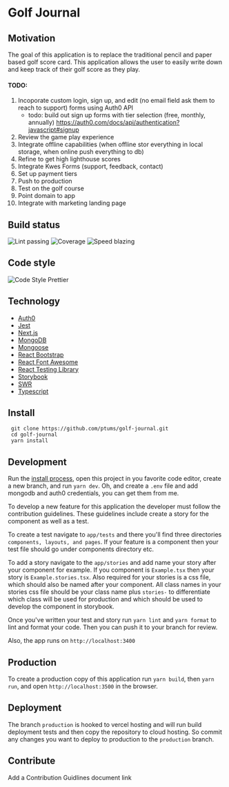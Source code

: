 # Golf Journal

## Motivation

The goal of this application is to replace the traditional pencil and paper based golf score card. This application allows the user to easily write down and keep track of their golf score as they play.

#### TODO:

1. Incoporate custom login, sign up, and edit (no email field ask them to reach to support) forms using Auth0 API
   - todo: build out sign up forms with tier selection (free, monthly, annually) https://auth0.com/docs/api/authentication?javascript#signup
2. Review the game play experience
3. Integrate offline capabilities (when offline stor everything in local storage, when online push everything to db)
4. Refine to get high lighthouse scores
5. Integrate Kwes Forms (support, feedback, contact)
6. Set up payment tiers
7. Push to production
8. Test on the golf course
9. Point domain to app
10. Integrate with marketing landing page

## Build status

![Lint passing](https://camo.githubusercontent.com/df0f65b2d0e7a0448dd50abbc3b4364dc971533f/68747470733a2f2f696d672e736869656c64732e696f2f6769746875622f776f726b666c6f772f7374617475732f70726574746965722f70726574746965722f4c696e743f6c6162656c3d4c696e74267374796c653d666c61742d737175617265)
![Coverage](https://camo.githubusercontent.com/facfcb6afd684d2c9701c7d6add65f391fdf86fc/68747470733a2f2f696d672e736869656c64732e696f2f636f6465636f762f632f6769746875622f6477796c2f686170692d617574682d6a7774322e7376673f6d61784167653d32353932303030)
![Speed blazing](https://camo.githubusercontent.com/c0d653f4e211ffff68800215f80fb458e25ae6f0/68747470733a2f2f696d672e736869656c64732e696f2f62616467652f73706565642d626c617a696e672532302546302539462539342541352d627269676874677265656e2e7376673f7374796c653d666c61742d737175617265)

## Code style

![Code Style Prettier](https://camo.githubusercontent.com/687a8ae8d15f9409617d2cc5a30292a884f6813a/68747470733a2f2f696d672e736869656c64732e696f2f62616467652f636f64655f7374796c652d70726574746965722d6666363962342e7376673f7374796c653d666c61742d737175617265)

## Technology

- [Auth0](https://auth0.com/)
- [Jest](https://jestjs.io/)
- [Next.js](https://nextjs.org/)
- [MongoDB](https://www.mongodb.com/)
- [Mongoose](https://mongoosejs.com/)
- [React Bootstrap](https://react-bootstrap.netlify.app)
- [React Font Awesome](https://github.com/FortAwesome/react-fontawesome)
- [React Testing Library](https://testing-library.com/)
- [Storybook](https://storybook.js.org/)
- [SWR](https://github.com/vercel/swr)
- [Typescript](https://www.typescriptlang.org/)

## Install

```
 git clone https://github.com/ptums/golf-journal.git
 cd golf-journal
 yarn install
```

## Development

Run the [install process](#install), open this project in you favorite code editor, create a new branch, and run `yarn dev`. Oh, and create a `.env` file and add mongodb and auth0 credentials, you can get them from me.

To develop a new feature for this application the developer must follow the contribution guidelines. These guidelines include create a story for the component as well as a test.

To create a test navigate to `app/tests` and there you'll find three directories `components, layouts, and pages`. If your feature is a component then your test file should go under components directory etc.

To add a story navigate to the `app/stories` and add name your story after your component for example. If you component is `Example.tsx` then your story is `Example.stories.tsx`. Also required for your stories is a css file, which should also be named after your component. All class names in your stories css file should be your class name plus `stories-` to differentiate which class will be used for production and which should be used to develop the component in storybook.

Once you've written your test and story run `yarn lint` and `yarn format` to lint and format your code. Then you can push it to your branch for review.

Also, the app runs on `http://localhost:3400`

## Production

To create a production copy of this application run `yarn build`, then `yarn run`, and open `http://localhost:3500` in the browser.

## Deployment

The branch `production` is hooked to vercel hosting and will run build deployment tests and then copy the repository to cloud hosting. So commit any changes you want to deploy to production to the `production` branch.

## Contribute

Add a Contribution Guidlines document link

